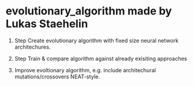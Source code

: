 # evolutionary_algorithm made by Lukas Staehelin

1. Step
   Create evolutionary algorithm with fixed size neural network architechures.

2. Step
   Train & compare algorithm against already exisiting approaches

3. Improve evoltionary algorithm, e.g. include architechural mutations/crossovers NEAT-style.
